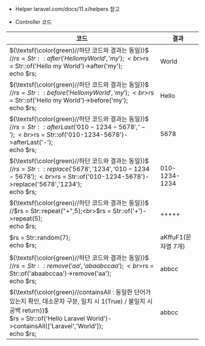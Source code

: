 * Helper laravel.com/docs/11.x/helpers 참고

* Controller 코드
  
|코드|결과|
|---|---|
|${\textsf{\color{green}//하단 코드와 결과는 동일}}$<br>//$rs = Str::after('Hello my World','my');<br>$rs = Str::of('Hello my World')->after('my');<br>echo $rs;|World|
|${\textsf{\color{green}//하단 코드와 결과는 동일}}$<br>//$rs = Str::before('Hello my World','my');<br>$rs = Str::of('Hello my World')->before('my');<br>echo $rs;|Hello|
|${\textsf{\color{green}//하단 코드와 결과는 동일}}$<br>//$rs = Str::afterLast('010-1234-5678','-');<br>$rs = Str::of('010-1234-5678')->afterLast('-');<br>echo $rs;|5678|
|${\textsf{\color{green}//하단 코드와 결과는 동일}}$<br>//$rs = Str::replace('5678','1234','010-1234-5678');<br>$rs = Str::of('010-1234-5678')->replace('5678','1234');<br>echo $rs;|010-1234-1234|
|${\textsf{\color{green}//하단 코드와 결과는 동일}}$<br>//$rs = Str::repeat("+",5);<br>$rs = Str::of('+')->repeat(5);<br>echo $rs;|+++++|
|$rs = Str::random(7);<br>echo $rs;|aKffuF1(문자열 7개)|
|${\textsf{\color{green}//하단 코드와 결과는 동일}}$<br>//$rs = Str::remove('aa','abaabccaa');<br>$rs = Str::of('abaabccaa')->remove('aa');<br>echo $rs;|abbcc|
|${\textsf{\color{green}//containsAll : 동일한 단어가 있는지 확인, 대소문자 구분, 일치 시 1(True) / 불일치 시 공백 return}}$<br>$rs = Str::of('Hello Laravel World')->containsAll(['Laravel','World']);<br>echo $rs;|abbcc|
